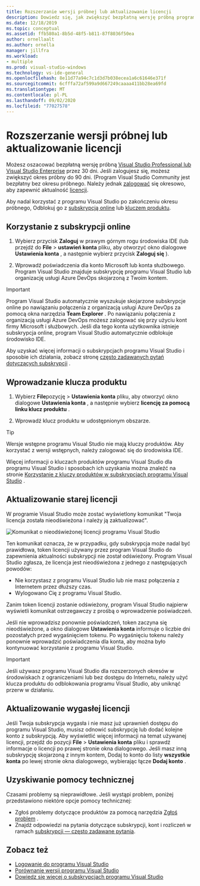 ```yaml
---
title: Rozszerzanie wersji próbnej lub aktualizowanie licencji
description: Dowiedz się, jak zwiększyć bezpłatną wersję próbną programu Visual Studio, użyć subskrypcji online lub klucza produktu, aby odblokować program Visual Studio i zaktualizować przestarzałą lub wygasłą licencję.
ms.date: 12/18/2019
ms.topic: conceptual
ms.assetid: ffb580a1-8b5d-48f5-b811-87f8036f50ea
author: ornellaalt
ms.author: ornella
manager: jillfra
ms.workload:
- multiple
ms.prod: visual-studio-windows
ms.technology: vs-ide-general
ms.openlocfilehash: 8e11d77a94c7c1d3d7b038ecea1a6c61646e371f
ms.sourcegitcommit: 6cfffa72af599a9d667249caaaa411bb28ea69fd
ms.translationtype: MT
ms.contentlocale: pl-PL
ms.lasthandoff: 09/02/2020
ms.locfileid: "77027578"
---
```

# <a name="extend-a-trial-version-or-update-a-license"></a>Rozszerzanie wersji próbnej lub aktualizowanie licencji

Możesz oszacować bezpłatną wersję próbną [Visual Studio Professional lub Visual Studio Enterprise](https://visualstudio.microsoft.com/vs/compare/) przez 30 dni. Jeśli zalogujesz się, możesz zwiększyć okres próbny do 90 dni. (Program Visual Studio Community jest bezpłatny bez okresu próbnego. Należy jednak [zalogować](signing-in-to-visual-studio.md) się okresowo, aby zapewnić aktualność [licencji](#update-a-stale-license).

Aby nadal korzystać z programu Visual Studio po zakończeniu okresu próbnego, Odblokuj go z [subskrypcją online](#use-an-online-subscription) lub [kluczem produktu](#enter-a-product-key).

## <a name="use-an-online-subscription"></a>Korzystanie z subskrypcji online

1. Wybierz przycisk **Zaloguj** w prawym górnym rogu środowiska IDE (lub przejdź do **File**  >  **ustawień konta** pliku, aby otworzyć okno dialogowe **Ustawienia konta** , a następnie wybierz przycisk **Zaloguj się** ).

1. Wprowadź poświadczenia dla konto Microsoft lub konta służbowego. Program Visual Studio znajduje subskrypcję programu Visual Studio lub organizację usługi Azure DevOps skojarzoną z Twoim kontem.

> [!IMPORTANT]
> Program Visual Studio automatycznie wyszukuje skojarzone subskrypcje online po nawiązaniu połączenia z organizacją usługi Azure DevOps za pomocą okna narzędzia **Team Explorer** . Po nawiązaniu połączenia z organizacją usługi Azure DevOps możesz zalogować się przy użyciu kont firmy Microsoft i służbowych. Jeśli dla tego konta użytkownika istnieje subskrypcja online, program Visual Studio automatycznie odblokuje środowisko IDE.

Aby uzyskać więcej informacji o subskrypcjach programu Visual Studio i sposobie ich działania, zobacz stronę [często zadawanych pytań dotyczących subskrypcji](https://visualstudio.microsoft.com/subscriptions/support/) .

## <a name="enter-a-product-key"></a>Wprowadzanie klucza produktu

1. Wybierz **File**pozycję  >  **Ustawienia konta** pliku, aby otworzyć okno dialogowe **Ustawienia konta** , a następnie wybierz **licencję za pomocą linku klucz produktu** .

1. Wprowadź klucz produktu w udostępnionym obszarze.

> [!TIP]
> Wersje wstępne programu Visual Studio nie mają kluczy produktów. Aby korzystać z wersji wstępnych, należy zalogować się do środowiska IDE.

Więcej informacji o kluczach produktów programu Visual Studio dla programu Visual Studio i sposobach ich uzyskania można znaleźć na stronie [Korzystanie z kluczy produktów w subskrypcjach programu Visual Studio](/visualstudio/subscriptions/product-keys) .

## <a name="update-a-stale-license"></a>Aktualizowanie starej licencji

W programie Visual Studio może zostać wyświetlony komunikat "Twoja licencja została nieodświeżona i należy ją zaktualizować".

![Komunikat o nieodświeżonej licencji programu Visual Studio](../ide/media/vs2017_stale-license.png)

Ten komunikat oznacza, że w przypadku, gdy subskrypcja może nadal być prawidłowa, token licencji używany przez program Visual Studio do zapewnienia aktualności subskrypcji nie został odświeżony. Program Visual Studio zgłasza, że licencja jest nieodświeżona z jednego z następujących powodów:

* Nie korzystasz z programu Visual Studio lub nie masz połączenia z Internetem przez dłuższy czas.
* Wylogowano Cię z programu Visual Studio.

Zanim token licencji zostanie odświeżony, program Visual Studio najpierw wyświetli komunikat ostrzegawczy z prośbą o wprowadzenie poświadczeń.

Jeśli nie wprowadzisz ponownie poświadczeń, token zaczyna się nieodświeżone, a okno dialogowe **Ustawienia konta** informuje o liczbie dni pozostałych przed wygaśnięciem tokenu. Po wygaśnięciu tokenu należy ponownie wprowadzić poświadczenia dla konta, aby można było kontynuować korzystanie z programu Visual Studio.

> [!Important]
> Jeśli używasz programu Visual Studio dla rozszerzonych okresów w środowiskach z ograniczeniami lub bez dostępu do Internetu, należy użyć klucza produktu do odblokowania programu Visual Studio, aby uniknąć przerw w działaniu.

## <a name="update-an-expired-license"></a>Aktualizowanie wygasłej licencji

Jeśli Twoja subskrypcja wygasła i nie masz już uprawnień dostępu do programu Visual Studio, musisz odnowić subskrypcję lub dodać kolejne konto z subskrypcją. Aby wyświetlić więcej informacji na temat używanej licencji, przejdź do pozycji **File**  >  **Ustawienia konta** pliku i sprawdź informacje o licencji po prawej stronie okna dialogowego. Jeśli masz inną subskrypcję skojarzoną z innym kontem, Dodaj to konto do listy **wszystkie konta** po lewej stronie okna dialogowego, wybierając łącze **Dodaj konto** .

## <a name="get-support"></a>Uzyskiwanie pomocy technicznej

Czasami problemy są nieprawidłowe. Jeśli wystąpi problem, poniżej przedstawiono niektóre opcje pomocy technicznej:

* Zgłoś problemy dotyczące produktów za pomocą narzędzia [Zgłoś problem](how-to-report-a-problem-with-visual-studio.md) .
* Znajdź odpowiedzi na pytania dotyczące subskrypcji, kont i rozliczeń w ramach [subskrypcji — często zadawane pytania](https://visualstudio.microsoft.com/subscriptions/support/).

## <a name="see-also"></a>Zobacz też

* [Logowanie do programu Visual Studio](../ide/signing-in-to-visual-studio.md)
* [Porównanie wersji programu Visual Studio](https://visualstudio.microsoft.com/vs/compare/)
* [Dowiedz się więcej o subskrypcjach programu Visual Studio](/visualstudio/subscriptions/)
